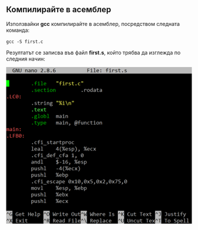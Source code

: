 ## Компилирайте в асемблер

Използвайки **gcc** компилирайте в асемблер, посредством следната команда:

```
gcc -S first.c
```

Резултатът се записва във файл **first.s**, който трябва да изглежда по следния начин:

![04.png](04.png) 

